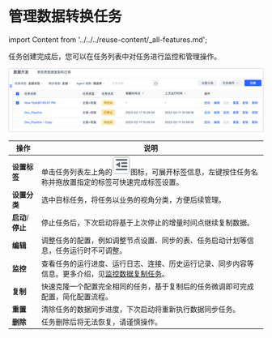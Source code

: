 # 管理数据转换任务
import Content from '../../../reuse-content/_all-features.md';

<Content />

任务创建完成后，您可以在任务列表中对任务进行监控和管理操作。

![](../../../images/manage_copy_dev_task.png)

| 操作              | 说明                                                         |
| ----------------- | ------------------------------------------------------------ |
| **设置标签**      | 单击任务列表左上角的![tag_icon](../../../images/tag_icon.png)图标，可展开标签信息，左键按住任务名称并拖放置指定的标签可快速完成标签设置。 |
| **设置分类**      | 选中目标任务，将任务以业务的视角分类，方便后续管理。         |
| **启动**/**停止** | 停止任务后，下次启动将基于上次停止的增量时间点继续复制数据。 |
| **编辑**          | 调整任务的配置，例如调整节点设置、同步的表、任务启动计划等信息，任务运行时不可调整。 |
| **监控**          | 查看任务的运行进度、运行日志、连接、历史运行记录、同步内容等信息。更多介绍，见[监控数据复制任务](monitor-task.md)。 |
| **复制**          | 快速克隆一个配置完全相同的任务，基于复制后的任务微调即可完成配置，简化配置流程。 |
| **重置**          | 清除任务的数据同步进度，下次启动将重新执行数据同步任务。     |
| **删除**          | 任务删除后将无法恢复，请谨慎操作。                           |
